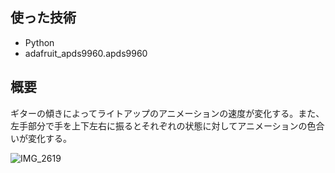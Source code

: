 ## 使った技術
- Python
- adafruit_apds9960.apds9960

## 概要
ギターの傾きによってライトアップのアニメーションの速度が変化する。また、左手部分で手を上下左右に振るとそれぞれの状態に対してアニメーションの色合いが変化する。

![IMG_2619](https://github.com/874wokiite/guitar-decoration-adafruit/assets/98846813/0882d2ea-b6b8-4668-ba2a-efd5e7cbe3bb)
